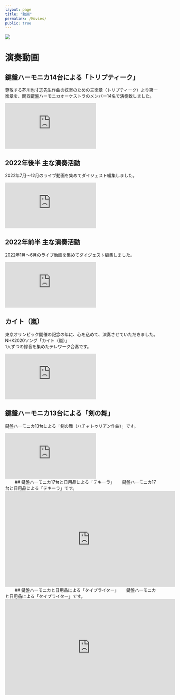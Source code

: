 ```yaml
---
layout: page
title: "動画"
permalink: /Movies/
public: true
---
```


<img src="{{ site.baseurl }}/assets/kenhamo.png" class="profile">

# 演奏動画  
##  鍵盤ハーモニカ14台による「トリプティーク」
尊敬する芥川也寸志先生作曲の弦楽のための三楽章（トリプティーク）より第一楽章を、関西鍵盤ハーモニカオーケストラのメンバー14名で演奏致しました。 
<div class="frame-wrapper__video">
  <iframe src="https://www.youtube.com/embed/hBL_dzUWWck?si=4tlF_ID0Umc3HV8-" frameborder="0" allowfullscreen></iframe>
</div> 
  
##  2022年後半 主な演奏活動
2022年7月～12月のライブ動画を集めてダイジェスト編集しました。  
<div class="frame-wrapper__video">
  <iframe src="https://www.youtube.com/embed/MgCjsdI1QuM" frameborder="0" allowfullscreen></iframe>
</div> 

##  2022年前半 主な演奏活動
2022年1月～6月のライブ動画を集めてダイジェスト編集しました。  
<div class="frame-wrapper__video">
  <iframe src="https://www.youtube.com/embed/vZkYBfg7ivk" frameborder="0" allowfullscreen></iframe>
</div> 
 
## カイト（嵐）
東京オリンピック開催の記念の年に、心を込めて、演奏させていただきました。  
NHK2020ソング「カイト（嵐）」  
1人ずつの録音を集めたテレワーク合奏です。    
<div class="frame-wrapper__video">
  <iframe src="https://www.youtube.com/embed/XCASB76ML1w" frameborder="0" allowfullscreen></iframe>
</div>

##  鍵盤ハーモニカ13台による「剣の舞」
鍵盤ハーモニカ13台による「剣の舞（ハチャトゥリアン作曲）」です。  
<div class="frame-wrapper__video">
  <iframe src="https://www.youtube.com/embed/_XMtogH5phI" frameborder="0" allowfullscreen></iframe>
</div>
　　
##  鍵盤ハーモニカ17台と日用品による「テキーラ」　　
鍵盤ハーモニカ17台と日用品による「テキーラ」です。  
<div class="frame-wrapper__video">
<iframe width="560" height="315" src="https://www.youtube.com/embed/Cx0nCpegUaQ?si=p6GWm1wVlsX-JJVy"  frameborder="0" allow="accelerometer; autoplay; clipboard-write; encrypted-media; gyroscope; picture-in-picture; web-share" referrerpolicy="strict-origin-when-cross-origin" allowfullscreen></iframe>
</div>
　　
##  鍵盤ハーモニカと日用品による「タイプライター」　　
鍵盤ハーモニカと日用品による「タイプライター」です。  
<div class="frame-wrapper__video">
<iframe width="560" height="315" src="https://www.youtube.com/embed/eK-z2T2_mNs?si=LvamdNX973vSY3mm" frameborder="0" allow="accelerometer; autoplay; clipboard-write; encrypted-media; gyroscope; picture-in-picture; web-share" referrerpolicy="strict-origin-when-cross-origin" allowfullscreen></iframe>
</div>


